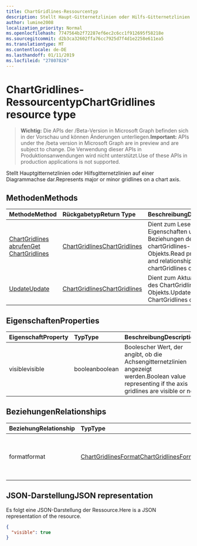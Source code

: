 ```yaml
---
title: ChartGridlines-Ressourcentyp
description: Stellt Haupt-Gitternetzlinien oder Hilfs-Gitternetzlinien auf einer Diagrammachse dar.
author: lumine2008
localization_priority: Normal
ms.openlocfilehash: 7747564b2f72287ef6ec2c6cc1f912695f58218e
ms.sourcegitcommit: d2b3ca32602ffa76cc7925d7f4d1e2258e611ea5
ms.translationtype: MT
ms.contentlocale: de-DE
ms.lasthandoff: 01/11/2019
ms.locfileid: "27807826"
---
```

# <a name="chartgridlines-resource-type"></a><span data-ttu-id="119fd-103">ChartGridlines-Ressourcentyp</span><span class="sxs-lookup"><span data-stu-id="119fd-103">ChartGridlines resource type</span></span>

> <span data-ttu-id="119fd-104">**Wichtig:** Die APIs der /Beta-Version in Microsoft Graph befinden sich in der Vorschau und können Änderungen unterliegen.</span><span class="sxs-lookup"><span data-stu-id="119fd-104">**Important:** APIs under the /beta version in Microsoft Graph are in preview and are subject to change.</span></span> <span data-ttu-id="119fd-105">Die Verwendung dieser APIs in Produktionsanwendungen wird nicht unterstützt.</span><span class="sxs-lookup"><span data-stu-id="119fd-105">Use of these APIs in production applications is not supported.</span></span>

<span data-ttu-id="119fd-106">Stellt Hauptgitternetzlinien oder Hilfsgitternetzlinien auf einer Diagrammachse dar.</span><span class="sxs-lookup"><span data-stu-id="119fd-106">Represents major or minor gridlines on a chart axis.</span></span>


## <a name="methods"></a><span data-ttu-id="119fd-107">Methoden</span><span class="sxs-lookup"><span data-stu-id="119fd-107">Methods</span></span>

| <span data-ttu-id="119fd-108">Methode</span><span class="sxs-lookup"><span data-stu-id="119fd-108">Method</span></span>           | <span data-ttu-id="119fd-109">Rückgabetyp</span><span class="sxs-lookup"><span data-stu-id="119fd-109">Return Type</span></span>    |<span data-ttu-id="119fd-110">Beschreibung</span><span class="sxs-lookup"><span data-stu-id="119fd-110">Description</span></span>|
|:---------------|:--------|:----------|
|[<span data-ttu-id="119fd-111">ChartGridlines abrufen</span><span class="sxs-lookup"><span data-stu-id="119fd-111">Get ChartGridlines</span></span>](../api/chartgridlines-get.md) | [<span data-ttu-id="119fd-112">ChartGridlines</span><span class="sxs-lookup"><span data-stu-id="119fd-112">ChartGridlines</span></span>](chartgridlines.md) |<span data-ttu-id="119fd-113">Dient zum Lesender Eigenschaften und der Beziehungen des chartGridlines-Objekts.</span><span class="sxs-lookup"><span data-stu-id="119fd-113">Read properties and relationships of chartGridlines object.</span></span>|
|[<span data-ttu-id="119fd-114">Update</span><span class="sxs-lookup"><span data-stu-id="119fd-114">Update</span></span>](../api/chartgridlines-update.md) | [<span data-ttu-id="119fd-115">ChartGridlines</span><span class="sxs-lookup"><span data-stu-id="119fd-115">ChartGridlines</span></span>](chartgridlines.md)    |<span data-ttu-id="119fd-116">Dient zum Aktualisieren des ChartGridlines-Objekts.</span><span class="sxs-lookup"><span data-stu-id="119fd-116">Update ChartGridlines object.</span></span> |

## <a name="properties"></a><span data-ttu-id="119fd-117">Eigenschaften</span><span class="sxs-lookup"><span data-stu-id="119fd-117">Properties</span></span>
| <span data-ttu-id="119fd-118">Eigenschaft</span><span class="sxs-lookup"><span data-stu-id="119fd-118">Property</span></span>     | <span data-ttu-id="119fd-119">Typ</span><span class="sxs-lookup"><span data-stu-id="119fd-119">Type</span></span>   |<span data-ttu-id="119fd-120">Beschreibung</span><span class="sxs-lookup"><span data-stu-id="119fd-120">Description</span></span>|
|:---------------|:--------|:----------|
|<span data-ttu-id="119fd-121">visible</span><span class="sxs-lookup"><span data-stu-id="119fd-121">visible</span></span>|<span data-ttu-id="119fd-122">boolean</span><span class="sxs-lookup"><span data-stu-id="119fd-122">boolean</span></span>|<span data-ttu-id="119fd-123">Boolescher Wert, der angibt, ob die Achsengitternetzlinien angezeigt werden.</span><span class="sxs-lookup"><span data-stu-id="119fd-123">Boolean value representing if the axis gridlines are visible or not.</span></span>|

## <a name="relationships"></a><span data-ttu-id="119fd-124">Beziehungen</span><span class="sxs-lookup"><span data-stu-id="119fd-124">Relationships</span></span>
| <span data-ttu-id="119fd-125">Beziehung</span><span class="sxs-lookup"><span data-stu-id="119fd-125">Relationship</span></span> | <span data-ttu-id="119fd-126">Typ</span><span class="sxs-lookup"><span data-stu-id="119fd-126">Type</span></span>   |<span data-ttu-id="119fd-127">Beschreibung</span><span class="sxs-lookup"><span data-stu-id="119fd-127">Description</span></span>|
|:---------------|:--------|:----------|
|<span data-ttu-id="119fd-128">format</span><span class="sxs-lookup"><span data-stu-id="119fd-128">format</span></span>|[<span data-ttu-id="119fd-129">ChartGridlinesFormat</span><span class="sxs-lookup"><span data-stu-id="119fd-129">ChartGridlinesFormat</span></span>](chartgridlinesformat.md)|<span data-ttu-id="119fd-p102">Stellt die Formatierung der Diagrammgitternetzlinien dar. Schreibgeschützt.</span><span class="sxs-lookup"><span data-stu-id="119fd-p102">Represents the formatting of chart gridlines. Read-only.</span></span>|

## <a name="json-representation"></a><span data-ttu-id="119fd-132">JSON-Darstellung</span><span class="sxs-lookup"><span data-stu-id="119fd-132">JSON representation</span></span>

<span data-ttu-id="119fd-133">Es folgt eine JSON-Darstellung der Ressource.</span><span class="sxs-lookup"><span data-stu-id="119fd-133">Here is a JSON representation of the resource.</span></span>

<!-- {
  "blockType": "resource",
  "optionalProperties": [

  ],
  "@odata.type": "microsoft.graph.chartGridLines"
}-->

```json
{
  "visible": true
}

```

<!-- uuid: 8fcb5dbc-d5aa-4681-8e31-b001d5168d79
2015-10-25 14:57:30 UTC -->
<!-- {
  "type": "#page.annotation",
  "description": "ChartGridlines resource",
  "keywords": "",
  "section": "documentation",
  "tocPath": ""
}-->
